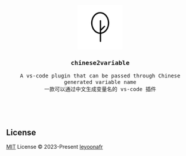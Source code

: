 <br />
<br />
<br />

<p align="center">
  <img width="120" alt="logo" src="./public/icon.svg"/> 
</p>

<h3 align="center">
  <samp>
    chinese2variable
  </samp>
</h3>

<p align="center">
  <samp>
    A vs-code plugin that can be passed through Chinese generated variable name
  </samp>
  <br />
  <samp>
    一款可以通过中文生成变量名的 vs-code 插件
  </samp>
</p>

<br />
<br />
<br />



## License
[MIT](./LICENSE) License © 2023-Present [leyoonafr](https://github.com/codeacme17)
